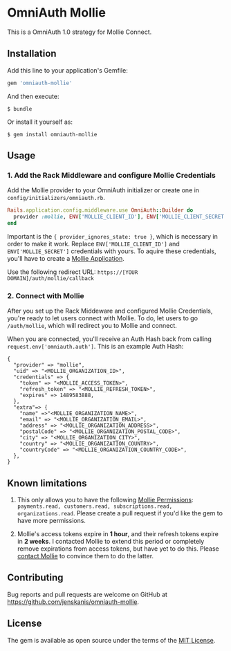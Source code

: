 # OmniAuth Mollie

This is a OmniAuth 1.0 strategy for Mollie Connect.

## Installation

Add this line to your application's Gemfile:

```ruby
gem 'omniauth-mollie'
```

And then execute:

    $ bundle

Or install it yourself as:

    $ gem install omniauth-mollie

## Usage

### 1. Add the Rack Middleware and configure Mollie Credentials

Add the Mollie provider to your OmniAuth initializer or create one in `config/initializers/omniauth.rb`. 

```ruby
Rails.application.config.middleware.use OmniAuth::Builder do
  provider :mollie, ENV['MOLLIE_CLIENT_ID'], ENV['MOLLIE_CLIENT_SECRET'], { provider_ignores_state: true }
end
```

Important is the `{ provider_ignores_state: true }`, which is necessary in order to make it work. Replace `ENV['MOLLIE_CLIENT_ID']` and `ENV['MOLLIE_SECRET']` credentials with yours. To aquire these credentials, you'll have to create a [Mollie Application](https://www.mollie.com/dashboard/settings/applications).


Use the following redirect URL: `https://[YOUR DOMAIN]/auth/mollie/callback`

### 2. Connect with Mollie

After you set up the Rack Middeware and configured Mollie Credentials, you're ready to let users connect with Mollie. To do, let users to go `/auth/mollie`, which will redirect you to Mollie and connect.

When you are connected, you'll receive an Auth Hash back from calling `request.env['omniauth.auth']`. This is an example Auth Hash:

```
{
  "provider" => "mollie",
  "uid" => "<MOLLIE_ORGANIZATION_ID>",
  "credentials" => {
    "token" => "<MOLLIE_ACCESS_TOKEN>",
    "refresh_token" => "<MOLLIE_REFRESH_TOKEN>",
    "expires" => 1489583888,
  },
  "extra"=> {
    "name" =>"<MOLLIE_ORGANIZATION_NAME>",
    "email" => "<MOLLIE_ORGANIZATION_EMAIL>",
    "address" => "<MOLLIE_ORGANIZATION_ADDRESS>",
    "postalCode" => "<MOLLIE_ORGANIZATION_POSTAL_CODE>",
    "city" => "<MOLLIE_ORGANIZATION_CITY>",
    "country" => "<MOLLIE_ORGANIZATION_COUNTRY>",
    "countryCode" => "<MOLLIE_ORGANIZATION_COUNTRY_CODE>",
  },
}
```

## Known limitations

1. This only allows you to have the following [Mollie Permissions](https://www.mollie.com/nl/docs/oauth/permissions): `payments.read, customers.read, subscriptions.read, organizations.read`. Please create a pull request if you'd like the gem to have more permissions.

2. Mollie's access tokens expire in **1 hour**, and their refresh tokens expire in **2 weeks**. I contacted Mollie to extend this period or completely remove expirations from access tokens, but have yet to do this. Please [contact Mollie](https://help.mollie.com/hc/en/requests/new) to convince them to do the latter.

## Contributing

Bug reports and pull requests are welcome on GitHub at https://github.com/jenskanis/omniauth-mollie.


## License

The gem is available as open source under the terms of the [MIT License](http://opensource.org/licenses/MIT).

